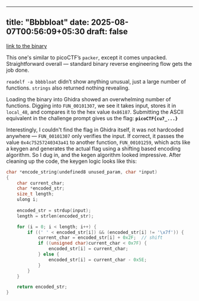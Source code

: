 
---
title: "Bbbbloat"
date: 2025-08-07T00:56:09+05:30
draft: false
---

[link to the binary](https://https://play.picoctf.org/practice/challenge/255)

This one's similar to picoCTF’s `packer`, except it comes unpacked. Straightforward overall — standard binary reverse engineering flow gets the job done.

`readelf -a bbbbloat` didn’t show anything unusual, just a large number of functions. `strings` also returned nothing revealing.

Loading the binary into Ghidra showed an overwhelming number of functions. Digging into `FUN_00101307`, we see it takes input, stores it in `local_48`, and compares it to the hex value `0x86187`. Submitting the ASCII equivalent in the challenge prompt gives us the flag: **`picoCTF{cu7_...}`**

Interestingly, I couldn't find the flag in Ghidra itself, it was not hardcoded anywhere — `FUN_00101307` only verifies the input. If correct, it passes the value `0x4c75257240343a41` to another function, `FUN_00101259`, which acts like a keygen and generates the actual flag using a shifting based encoding algorithm. So I dug in, and the kegen algorithm looked impressive. After cleaning up the code, the keygen logic looks like this:

```c
char *encode_string(undefined8 unused_param, char *input)
{
    char current_char;
    char *encoded_str;
    size_t length;
    ulong i;
    
    encoded_str = strdup(input);               
    length = strlen(encoded_str);          

    for (i = 0; i < length; i++) {
        if ((' ' < encoded_str[i]) && (encoded_str[i] != '\x7f')) {
            current_char = encoded_str[i] + 0x2F;  // shift
            if ((unsigned char)current_char < 0x7F) {
                encoded_str[i] = current_char;
            } else {
                encoded_str[i] = current_char - 0x5E;
            }
        }
    }

    return encoded_str;
}
```
